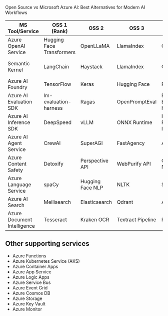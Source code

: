 Open Source vs Microsoft Azure AI: Best Alternatives for Modern AI Workflows


| MS Tool/Service                  | OSS 1 (Rank)              | OSS 2        | OSS 3       | OSS 4                | OSS 5        | GCP                 | AWS                   |
|----------------------------------|----------------------------|----------------------|---------------------|-------------------------------|----------------------|-------------------------------|-------------------------------|
| Azure OpenAI Service             | Hugging Face Transformers  | OpenLLaMA            | LlamaIndex          | OpenChatKit                   | FastChat             | Vertex AI                     | Bedrock, SageMaker            |
| Semantic Kernel                  | LangChain                  | Haystack             | LlamaIndex          | CrewAI                        | AutoGen              | Vertex AI Agent Builder        | Bedrock, Agents for Bedrock   |
| Azure AI Foundry                 | TensorFlow                 | Keras                | Hugging Face        | PyTorch                       | FastAI               | Vertex AI                     | SageMaker                     |
| Azure AI Evaluation SDK          | lm-evaluation-harness      | Ragas                | OpenPromptEval      | Eleuther Eval Harness         | OpenLMEval           | Vertex AI                     | SageMaker                     |
| Azure AI Inference SDK           | DeepSpeed                  | vLLM                 | ONNX Runtime        | Hugging Face Inference        | TGI                  | Vertex AI                     | SageMaker                     |
| Azure AI Agent Service           | CrewAI                     | SuperAGI             | FastAgency          | Autogen                       | Langroid             | Agent Builder (Vertex AI)      | Agents for Bedrock            |
| Azure Content Safety             | Detoxify                   | Perspective API      | WebPurify API       | OpenAI Moderation             | Aestron              | Content Safety API (Vertex AI) | AWS Content Moderation        |
| Azure Language Service           | spaCy                      | Hugging Face NLP     | NLTK                | Stanza                        | AllenNLP             | Cloud Translation API          | Comprehend, Translate         |
| Azure AI Search                  | Meilisearch                | Elasticsearch        | Qdrant              | Apache Solr                   | Lucene               | Vertex AI Search               | OpenSearch                    |
| Azure Document Intelligence      | Tesseract                  | Kraken OCR           | Textract Pipeline   | PaddleOCR                     | EasyOCR              | Document AI (GCP)              | Textract                      |


Other supporting services
--------------------------
- Azure Functions
- Azure Kubernetes Service (AKS)
- Azure Container Apps
- Azure App Service
- Azure Logic Apps
- Azure Service Bus
- Azure Event Grid
- Azure Cosmos DB
- Azure Storage
- Azure Key Vault
- Azure Monitor

